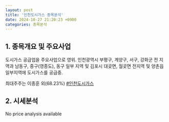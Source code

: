 ```yaml
---
layout: post
title: '인천도시가스 종목분석'
date: 2024-10-27 21:20:23 +0900
categories: 종목분석
---
```


## 1. 종목개요 및 주요사업

도시가스 공급업을 주요사업으로 영위. 인천광역시 부평구, 계양구, 서구, 강화군 전 지역과 남동구, 중구(영종도), 동구 일부 지역 및 김포시 대곶면, 월곶면 전지역 및 양촌읍 일부지역에 도시가스를 공급중.

최대주주는 이종훈 외(68.23%)
[#인천도시가스](#)

## 2. 시세분석

No price analysis available
